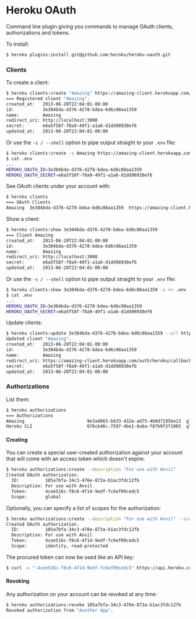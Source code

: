 # Heroku OAuth

Command line plugin giving you commands to manage OAuth clients, authorizations and tokens.

To install:

``` bash
$ heroku plugins:install git@github.com:heroku/heroku-oauth.git
```

### Clients

To create a client:

``` bash
$ heroku clients:create "Amazing" https://amazing-client.herokuapp.com/auth/heroku/callback
=== Registered client "Amazing".
created_at:   2013-06-20T22:04:01-00:00
id:           3e304bda-d376-4278-bdea-6d6c08aa1359
name:         Amazing
redirect_uri: http://localhost:3000
secret:       e6a5f58f-f8a9-49f1-a1a6-d1dd98930ef6
updated_at:   2013-06-20T22:04:01-00:00
```

Or use the `-s / --shell` option to pipe output straight to your `.env` file:

``` bash
$ heroku clients:create -s Amazing https://amazing-client.herokuapp.com/auth/heroku/callback >> .env
$ cat .env
...
HEROKU_OAUTH_ID=3e304bda-d376-4278-bdea-6d6c08aa1359
HEROKU_OAUTH_SECRET=e6a5f58f-f8a9-49f1-a1a6-d1dd98930ef6
```

See OAuth clients under your account with:

``` bash
$ heroku clients
=== OAuth Clients
Amazing  3e304bda-d376-4278-bdea-6d6c08aa1359  https://amazing-client.herokuapp.com/auth/heroku/callback
```

Show a client:

``` bash
$ heroku clients:show 3e304bda-d376-4278-bdea-6d6c08aa1359
=== Client Amazing
created_at:   2013-06-20T22:04:01-00:00
id:           3e304bda-d376-4278-bdea-6d6c08aa1359
name:         Amazing
redirect_uri: http://localhost:3000
secret:       e6a5f58f-f8a9-49f1-a1a6-d1dd98930ef6
updated_at:   2013-06-20T22:04:01-00:00
```

Or use the `-s / --shell` option to pipe output straight to your `.env` file:

``` bash
$ heroku clients:show 3e304bda-d376-4278-bdea-6d6c08aa1359 -s >> .env
$ cat .env
...
HEROKU_OAUTH_ID=3e304bda-d376-4278-bdea-6d6c08aa1359
HEROKU_OAUTH_SECRET=e6a5f58f-f8a9-49f1-a1a6-d1dd98930ef6
```

Update clients:

``` bash
$ heroku clients:update 3e304bda-d376-4278-bdea-6d6c08aa1359 --url https://amazing-client.herokuapp.com/auth/heroku/callback
Updated client "Amazing".
created_at:   2013-06-20T22:04:01-00:00
id:           3e304bda-d376-4278-bdea-6d6c08aa1359
name:         Amazing
redirect_uri: https://amazing-client.herokuapp.com/auth/heroku/callback
secret:       e6a5f58f-f8a9-49f1-a1a6-d1dd98930ef6
updated_at:   2013-06-20T22:04:01-00:00
```

### Authorizations

List them:

``` bash
$ heroku authorizations
=== Authorizations
Amazing                        9e3a4063-b833-432e-ad75-4b0d7195be13  global
Heroku CLI                     676cb46c-7597-4be1-8a6a-f87b9f2f1065  global
```

#### Creating

You can create a special user-created authorization against your account that will come with an access token which doesn't expire:

``` bash
$ heroku authorizations:create --description "For use with Anvil"
Created OAuth authorization.
  ID:          105a7bfa-34c3-476e-873a-b1ac3fdc12fb
  Description: For use with Anvil
  Token:       4cee516c-f8c6-4f14-9edf-fc6ef09cedc5
  Scope:       global
```

Optionally, you can specify a list of scopes for the authorization:

``` bash
$ heroku authorizations:create --description "For use with Anvil" --scope identity,read-protected
Created OAuth authorization.
  ID:          105a7bfa-34c3-476e-873a-b1ac3fdc12fb
  Description: For use with Anvil
  Token:       4cee516c-f8c6-4f14-9edf-fc6ef09cedc5
  Scope:       identity, read-protected
```

The procured token can now be used like an API key:

``` bash
$ curl -u ":4cee516c-f8c6-4f14-9edf-fc6ef09cedc5" https://api.heroku.com/apps
```


#### Revoking

Any authorization on your account can be revoked at any time:

``` bash
$ heroku authorizations:revoke 105a7bfa-34c3-476e-873a-b1ac3fdc12fb
Revoked authorization from "Another App".
```
